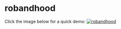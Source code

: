 # robandhood

Click the image below for a quick demo:
[![robandhood](https://lh3.googleusercontent.com/s-so5c5OGbv-5WOo0-v-cxKwPdT4LSql0C6iN7nLzHD2vTcjZ6bym3A9uS5mI0rRRvPE_wqRLWXoWqYaebr-SYKt2Xc-ZsOzjqe9JMm56mcP7Ay2Wyflb4lwyPpCgEgNDLLpfkvJKEMHWlg2J5XBVWgP8rRDAi5VlcpWUkrEIXl9jw1VR5sKaCIIT7Y72DyJhnzaJDuImUWfY4w24sq41zSNE58S44roaUz3pzKwPXdC8I_BZeVFh9BN5eutHkjLylBMu-62X6U9WlX_ra-W8Cta-Cw_m7EFo7lM5U4_buZD3XrwbOj1up11m1EpIssY4DXghQg3gy2hjuFuaCOPQW-mxvXF_cg_zgw-rRXXxlyAHiFmwx4lmqZPJ9caTkFoEscTxreqqvA6mG9ViSbqK__1yq_WUHi0T6kgvKz2zHFDcr3Z1YzL8rM2kGMr7SRicIc81gKQ3oxNI-9ESIZ7NmMEX-wR4wKKAMtRQM4uPDgCiK3vDZ7oTyoxIAfbvUE558Cjd3YlfztX8pQQLGvYiS1VKEdehvUNwkU5O6LdR33QE_jvqzMkCIuXKjYxrj1GWmrie39pmjSP32to8yZ2ucLKQDUsAPcmKBiORCDEIBL4Wu1Z8qI0KX0kF5F7rFg_UmgPeZMv_tMFusibReW-8Bgv1RNFBQ=w1560-h878-no)](https://www.youtube.com/watch?v=n0kMNjp4g60 "robandhood")


